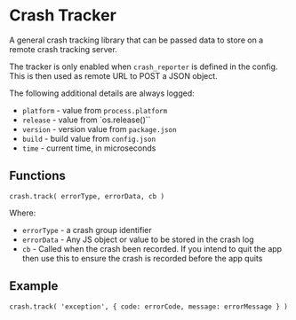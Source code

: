 Crash Tracker
=========

A general crash tracking library that can be passed data to store on a remote crash tracking server.

The tracker is only enabled when `crash_reporter` is defined in the config. This is then used as remote URL to POST a JSON object.

The following additional details are always logged:
- `platform` - value from `process.platform`
- `release` - value from `os.release()``
- `version` - version value from `package.json`
- `build` - build value from `config.json`
- `time` - current time, in microseconds

## Functions

`crash.track( errorType, errorData, cb )`

Where:

- `errorType` - a crash group identifier
- `errorData` - Any JS object or value to be stored in the crash log
- `cb` - Called when the crash been recorded. If you intend to quit the app then use this to ensure the crash is recorded before the app quits

## Example

`crash.track( 'exception', { code: errorCode, message: errorMessage } )`
